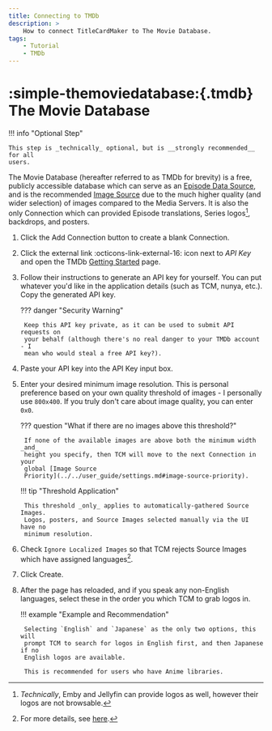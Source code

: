 ```yaml
---
title: Connecting to TMDb
description: >
    How to connect TitleCardMaker to The Movie Database.
tags:
    - Tutorial
    - TMDb
---
```


# :simple-themoviedatabase:{.tmdb} The Movie Database

!!! info "Optional Step"

    This step is _technically_ optional, but is __strongly recommended__ for all
    users.

The Movie Database (hereafter referred to as TMDb for brevity) is a free,
publicly accessible database which  can serve as an
[Episode Data Source](../../user_guide/settings.md#episode-data-source), and is
the recommended
[Image Source](../../user_guide/settings.md#image-source-priority) due to the 
much higher quality (and wider selection) of images compared to the Media
Servers. It is also the only Connection which can provided Episode translations,
Series logos[^1], backdrops, and posters.

1. Click the <span class="example md-button">Add Connection</span> button to
create a blank Connection.

2. Click the external link :octicons-link-external-16: icon next to _API Key_
and open the TMDb
[Getting Started](https://developer.themoviedb.org/docs/getting-started) page.

3. Follow their instructions to generate an API key for yourself. You can put
whatever you'd like in the application details (such as TCM, nunya, etc.). Copy
the generated API key.

    ??? danger "Security Warning"

        Keep this API key private, as it can be used to submit API requests on
        your behalf (although there's no real danger to your TMDb account - I
        mean who would steal a free API key?).

4. Paste your API key into the API Key input box.

5. Enter your desired minimum image resolution. This is personal preference
based on your own quality threshold of images - I personally use `800x400`. If
you truly don't care about image quality, you can enter `0x0`.

    ??? question "What if there are no images above this threshold?"

        If none of the available images are above both the minimum width _and_
        height you specify, then TCM will move to the next Connection in your
        global [Image Source
        Priority](../../user_guide/settings.md#image-source-priority).

    !!! tip "Threshold Application"

        This threshold _only_ applies to automatically-gathered Source Images.
        Logos, posters, and Source Images selected manually via the UI have no
        minimum resolution.

6. Check `Ignore Localized Images` so that TCM rejects Source Images which have
assigned languages[^2].

7. Click <span class="example md-button">Create</span>.

7. After the page has reloaded, and if you speak any non-English languages,
select these in the order you which TCM to grab logos in.

    !!! example "Example and Recommendation"

        Selecting `English` and `Japanese` as the only two options, this will
        prompt TCM to search for logos in English first, and then Japanese if no
        English logos are available.

        This is recommended for users who have Anime libraries.

[^1]: _Technically_, Emby and Jellyfin can provide logos as well, however their
logos are not browsable.

[^2]: For more details, see
[here](../../user_guide/connections.md#ignore-localized-images).

